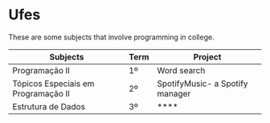 # Ufes

These are some subjects that involve programming in college.

| Subjects          | Term             | Project |
|---------------|------------------------|----------|
|Programação II|1º|Word search|
|Tópicos Especiais em Programação II|2º|SpotifyMusic- a Spotify manager|
|Estrutura de Dados|3º|****|
